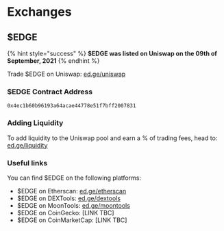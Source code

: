 # Exchanges

## $EDGE

{% hint style="success" %}
**$EDGE was listed on Uniswap on the 09th of September, 2021**
{% endhint %}

Trade $EDGE on Uniswap: [ed.ge/uniswap](https://ed.ge/uniswap)

### $EDGE Contract Address

`0x4ec1b60b96193a64acae44778e51f7bff2007831`

### Adding Liquidity

To add liquidity to the Uniswap pool and earn a % of trading fees, head to: [ed.ge/liquidity](https://ed.ge/liquidity)

### Useful links

You can find $EDGE on the following platforms:

* $EDGE on Etherscan: [ed.ge/etherscan](https://ed.ge/etherscan)
* $EDGE on DEXTools: [ed.ge/dextools](https://ed.ge/dextools)
* $EDGE on MoonTools: [ed.ge/moontools](https://ed.ge/moontools)
* $EDGE on CoinGecko: \[LINK TBC\]
* $EDGE on CoinMarketCap: \[LINK TBC\]

